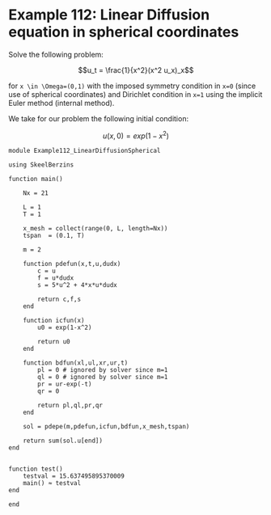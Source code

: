 # Example 112: Linear Diffusion equation in spherical coordinates


Solve the following problem:
```math
u_t = \frac{1}{x^2}(x^2 u_x)_x
```
for ``x \in \Omega=(0,1)`` with the imposed symmetry condition in ``x=0`` (since use of spherical coordinates)
and Dirichlet condition in ``x=1`` using the implicit Euler method (internal method).

We take for our problem the following initial condition:
```math
u(x,0) = exp(1-x^2)
```

```
module Example112_LinearDiffusionSpherical

using SkeelBerzins

function main()

    Nx = 21
    
    L = 1
    T = 1
    
    x_mesh = collect(range(0, L, length=Nx))
    tspan  = (0.1, T)
    
    m = 2

    function pdefun(x,t,u,dudx)
        c = u
        f = u*dudx
        s = 5*u^2 + 4*x*u*dudx
        
        return c,f,s
    end

    function icfun(x)
        u0 = exp(1-x^2)
        
        return u0
    end

    function bdfun(xl,ul,xr,ur,t)
        pl = 0 # ignored by solver since m=1
        ql = 0 # ignored by solver since m=1
        pr = ur-exp(-t)
        qr = 0
    
        return pl,ql,pr,qr
    end

    sol = pdepe(m,pdefun,icfun,bdfun,x_mesh,tspan)

    return sum(sol.u[end])
end


function test()
    testval = 15.637495895370009
    main() ≈ testval
end

end
```
